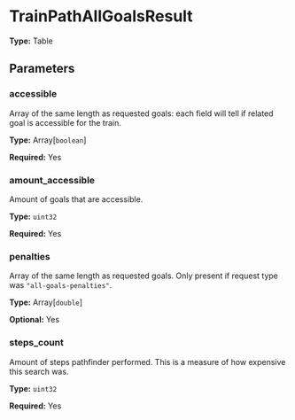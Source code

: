 # TrainPathAllGoalsResult

**Type:** Table

## Parameters

### accessible

Array of the same length as requested goals: each field will tell if related goal is accessible for the train.

**Type:** Array[`boolean`]

**Required:** Yes

### amount_accessible

Amount of goals that are accessible.

**Type:** `uint32`

**Required:** Yes

### penalties

Array of the same length as requested goals. Only present if request type was `"all-goals-penalties"`.

**Type:** Array[`double`]

**Optional:** Yes

### steps_count

Amount of steps pathfinder performed. This is a measure of how expensive this search was.

**Type:** `uint32`

**Required:** Yes

